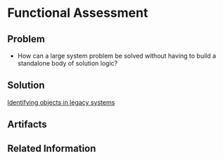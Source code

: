 # Functional Assessment

## Problem
* How can a large system problem be solved without having to build a standalone body of solution logic?
## Solution
 [Identifying objects in legacy systems](/identifyingobjects/) 
## Artifacts
## Related Information